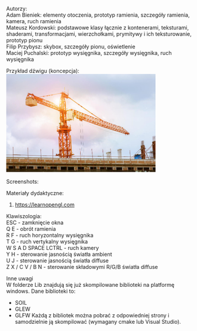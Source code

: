 Autorzy:<br/>
Adam Bieniek: elementy otoczenia, prototyp ramienia, szczegóły ramienia, kamera, ruch ramienia<br/>
Mateusz Kordowski: podstawowe klasy łącznie z kontenerami, teksturami, shaderami, transformacjami, wierzchołkami, prymitywy i ich teksturowanie, prototyp pionu<br/>
Filip Przybysz: skybox, szczegóły pionu, oświetlenie<br/>
Maciej Puchalski: prototyp wysięgnika, szczegóły wysięgnika, ruch wysięgnika<br/>

Przykład dźwigu (koncepcja):<br/>
<img src="Crane/readme/przykladowy_dzwig.jpg" alt="drawing" width=400/>

Screenshots:<br/>


Materiały dydaktyczne:<br/>
1. https://learnopengl.com<br/>

Klawiszologia:<br/>
ESC - zamknięcie okna<br/>
Q E - obrót ramienia<br/>
R F - ruch horyzontalny wysięgnika<br/>
T G - ruch vertykalny wysięgnika<br/>
W S A D SPACE LCTRL - ruch kamery<br/>
Y H - sterowanie jasnością światła ambient<br/>
U J - sterowanie jasnością światła diffuse<br/>
Z X / C V / B N - sterowanie składowymi R/G/B światła diffuse<br/>


Inne uwagi<br/>
W folderze Lib znajdują się już skompilowane biblioteki na platformę windows. 
Dane biblioteki to:<br/>
- SOIL
- GLEW
- GLFW
Każdą z bibliotek można pobrać z odpowiedniej strony i samodzielnie ją skompilować (wymagany cmake lub Visual Studio).